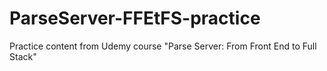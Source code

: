 # ParseServer-FFEtFS-practice
Practice content from Udemy course "Parse Server: From Front End to Full Stack"
